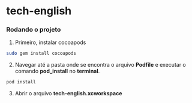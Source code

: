 # tech-english

### Rodando o projeto
1. Primeiro, instalar cocoapods
```sh
sudo gem install cocoapods
```

2. Navegar até a pasta onde se encontra o arquivo **Podfile** e executar o comando **pod_install** no **terminal**.
```sh
pod install
```

3. Abrir o arquivo **tech-english.xcworkspace**
